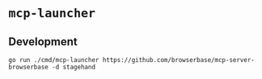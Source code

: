 # `mcp-launcher`

## Development

```
go run ./cmd/mcp-launcher https://github.com/browserbase/mcp-server-browserbase -d stagehand
```
